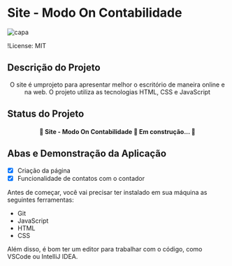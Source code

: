 # Site - Modo On Contabilidade

![capa](assets/Captura%20de%20tela%202024-02-29%20020813.png)



!License: MIT

## Descrição do Projeto

<p align="center">O site é umprojeto para apresentar melhor o escritório de maneira online e na web. O projeto utiliza as tecnologias HTML, CSS e JavaScript</p>

## Status do Projeto

<h4 align="center"> 
	🚧  Site - Modo On Contabilidade 🚀 Em construção...  🚧
</h4>

## Abas e Demonstração da Aplicação

- [x] Criação da página
- [x] Funcionalidade de contatos com o contador

Antes de começar, você vai precisar ter instalado em sua máquina as seguintes ferramentas:

- Git
- JavaScript
- HTML
- CSS

Além disso, é bom ter um editor para trabalhar com o código, como VSCode ou IntelliJ IDEA.
